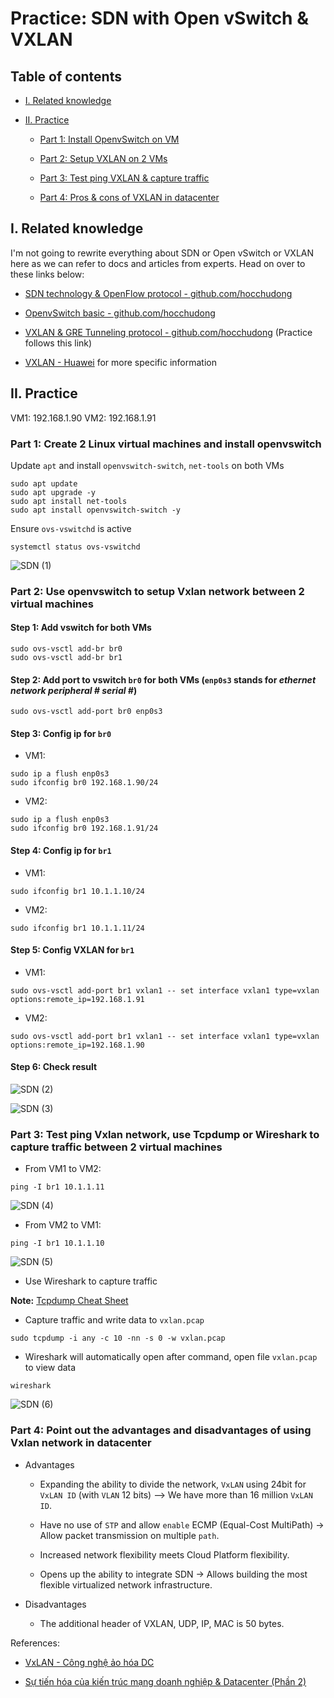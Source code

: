 # Practice: SDN with Open vSwitch & VXLAN

## Table of contents

- [I. Related knowledge](#I-Related-knowledge)

- [II. Practice](#II-Practice)

  - [Part 1: Install OpenvSwitch on VM](#Part-1-Create-2-Linux-virtual-machines-and-install-openvswitch)

  - [Part 2: Setup VXLAN on 2 VMs](#Part-2-Use-openvswitch-to-setup-Vxlan-network-between-2-virtual-machines)

  - [Part 3: Test ping VXLAN & capture traffic](#Part-3-Test-ping-Vxlan-network-use-Tcpdump-or-Wireshark-to-capture-traffic-between-2-virtual-machines)

  - [Part 4: Pros & cons of VXLAN in datacenter](#Part-4-Point-out-the-advantages-and-disadvantages-of-using-Vxlan-network-in-datacenter)

## I. Related knowledge

I'm not going to rewrite everything about SDN or Open vSwitch or VXLAN here as we can refer to docs and articles from experts. Head on over to these links below:

- [SDN technology & OpenFlow protocol - github.com/hocchudong](https://github.com/hocchudong/thuctap012017/blob/master/TamNT/TimHieuSDN/docs/1.Gioi_thieu_SDN-OpenFlow.md)

- [OpenvSwitch basic - github.com/hocchudong](https://github.com/hocchudong/thuctap012017/blob/master/XuanSon/Virtualization/Virtual%20Switch/Open%20vSwitch/OpenvSwitch_basic.md)

- [VXLAN & GRE Tunneling protocol - github.com/hocchudong](https://github.com/hocchudong/thuctap012017/blob/master/XuanSon/Netowork%20Protocol/VXLAN-GRE%20Protocol.md) (Practice follows this link)

- [VXLAN - Huawei](https://support.huawei.com/enterprise/en/doc/EDOC1100086966) for more specific information

## II. Practice

VM1: 192.168.1.90
VM2: 192.168.1.91

### Part 1: Create 2 Linux virtual machines and install openvswitch

Update `apt` and install `openvswitch-switch`, `net-tools` on both VMs

```console
sudo apt update
sudo apt upgrade -y
sudo apt install net-tools
sudo apt install openvswitch-switch -y
```

Ensure `ovs-vswitchd` is active

```console
systemctl status ovs-vswitchd
```

![SDN (1)](https://user-images.githubusercontent.com/48465162/119224339-2217c080-bb28-11eb-809e-6e973113999c.png)

### Part 2: Use openvswitch to setup Vxlan network between 2 virtual machines

#### Step 1: Add vswitch for both VMs

```console
sudo ovs-vsctl add-br br0
sudo ovs-vsctl add-br br1
```

#### Step 2: Add port to vswitch `br0` for both VMs (`enp0s3` stands for *ethernet network peripheral # serial #*)

```console
sudo ovs-vsctl add-port br0 enp0s3
```

#### Step 3: Config ip for `br0`

- VM1:

```console
sudo ip a flush enp0s3
sudo ifconfig br0 192.168.1.90/24
```

- VM2:

```console
sudo ip a flush enp0s3
sudo ifconfig br0 192.168.1.91/24
```

#### Step 4: Config ip for `br1`

- VM1:

```console
sudo ifconfig br1 10.1.1.10/24
```

- VM2:

```console
sudo ifconfig br1 10.1.1.11/24
```

#### Step 5: Config VXLAN for `br1`

- VM1:

```console
sudo ovs-vsctl add-port br1 vxlan1 -- set interface vxlan1 type=vxlan options:remote_ip=192.168.1.91
```

- VM2:

```console
sudo ovs-vsctl add-port br1 vxlan1 -- set interface vxlan1 type=vxlan options:remote_ip=192.168.1.90
```

#### Step 6: Check result

![SDN (2)](https://user-images.githubusercontent.com/48465162/119224567-2bedf380-bb29-11eb-97e7-fefbf73a9e36.png)

![SDN (3)](https://user-images.githubusercontent.com/48465162/119224569-2db7b700-bb29-11eb-8769-3ba8f0208509.png)

### Part 3: Test ping Vxlan network, use Tcpdump or Wireshark to capture traffic between 2 virtual machines

- From VM1 to VM2:

```console
ping -I br1 10.1.1.11
```

![SDN (4)](https://user-images.githubusercontent.com/48465162/119224662-b0407680-bb29-11eb-8efe-400298b8afa1.png)

- From VM2 to VM1:

```console
ping -I br1 10.1.1.10
```

![SDN (5)](https://user-images.githubusercontent.com/48465162/119224663-b171a380-bb29-11eb-94bc-427741b05cd8.png)

- Use Wireshark to capture traffic

**Note:** [Tcpdump Cheat Sheet](https://gist.github.com/jforge/27962c52223ea9b8003b22b8189d93fb)

- Capture traffic and write data to `vxlan.pcap`

```console
sudo tcpdump -i any -c 10 -nn -s 0 -w vxlan.pcap
```

- Wireshark will automatically open after command, open file `vxlan.pcap` to view data

```console
wireshark
```

![SDN (6)](https://user-images.githubusercontent.com/48465162/120905378-d0208000-c67b-11eb-86d9-d9142276d253.png)

### Part 4: Point out the advantages and disadvantages of using Vxlan network in datacenter

- Advantages

  - Expanding the ability to divide the network, `VxLAN` using 24bit for `VxLAN ID` (with `VLAN` 12 bits) --> We have more than 16 million `VxLAN ID`.

  - Have no use of `STP` and allow `enable` ECMP (Equal-Cost MultiPath) -> Allow packet transmission on multiple `path`.

  - Increased network flexibility meets Cloud Platform flexibility.

  - Opens up the ability to integrate SDN -> Allows building the most flexible virtualized network infrastructure.

- Disadvantages

  - The additional header of VXLAN, UDP, IP, MAC is 50 bytes.

References:

- [VxLAN - Công nghệ ảo hóa DC](https://viblo.asia/p/vxlan-cong-nghe-ao-hoa-dc-1Je5EQLL5nL)

- [Sự tiến hóa của kiến trúc mạng doanh nghiệp & Datacenter (Phần 2)](https://academy.vnnic.vn/blog/su-tien-hoa-cua-kien-truc-mang-doanh-nghiep-datacenter-phan-2)
